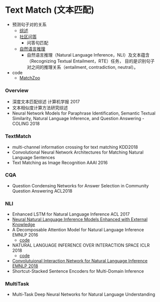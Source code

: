 # Text Match (文本匹配)
- 预测句子对的关系
    - [综述](###overview)
    - [社区问答](###cqa)
        - 问答句匹配
    - [自然语言推理](###nli)
        - 自然语言推理（Natural Language Inference，NLI）及文本蕴含（Recognizing Textual Entailment，RTE）任务，
    目的是识别句子对之间的推理关系（entailment, contradiction, neutral）。
- code
    - [MatchZoo](https://github.com/NTMC-Community/MatchZoo)
### Overview
- 深度文本匹配综述 计算机学报 2017
- 文本相似度计算方法研究综述
- Neural Network Models for Paraphrase Identification, Semantic Textual Similarity, Natural Language Inference, and Question Answering - COLING 2018
### TextMatch
- multi-channel information crossing for text matching KDD2018
- Convolutional Neural Network Architectures for Matching Natural Language Sentences
- Text Matching as Image Recognition AAAI 2016
### CQA
- Question Condensing Networks for Answer Selection in Community Question Answering ACL2018

### NLI
- Enhanced LSTM for Natural Language Inference  ACL 2017
- [Neural Natural Language Inference Models Enhanced with External Knowledge](NeuralNaturalLanguageInferenceModelsEnhancedwithExternalKnowledge.md)
- A Decomposable Attention Model for Natural Language Inference EMNLP 2016
    - [code](https://www.kaggle.com/lamdang/dl-models/code)
- NATURAL LANGUAGE INFERENCE OVER INTERACTION SPACE ICLR 2018
    - [code](https://github.com/YerevaNN/DIIN-in-Keras)
- [Convolutuional Interaction Network for Natural Language Inference EMNLP 2018](TextMatch/ConvolutuionalInteractionNetworkforNaturalLanguageInference.md)
- Shortcut-Stacked Sentence Encoders for Multi-Domain Inference

### MultiTask
- Multi-Task Deep Neural Networks for Natural Language Understanding